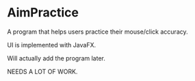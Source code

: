 # AimPractice
A program that helps users practice their mouse/click accuracy. 

UI is implemented with JavaFX. 

Will actually add the program later. 

NEEDS A LOT OF WORK. 
